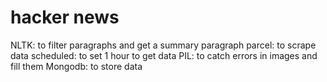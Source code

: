# hacker news
NLTK: to filter paragraphs and get a summary paragraph
parcel: to scrape data
scheduled: to set 1 hour to get data
PIL: to catch errors in images and fill them
Mongodb: to  store data
